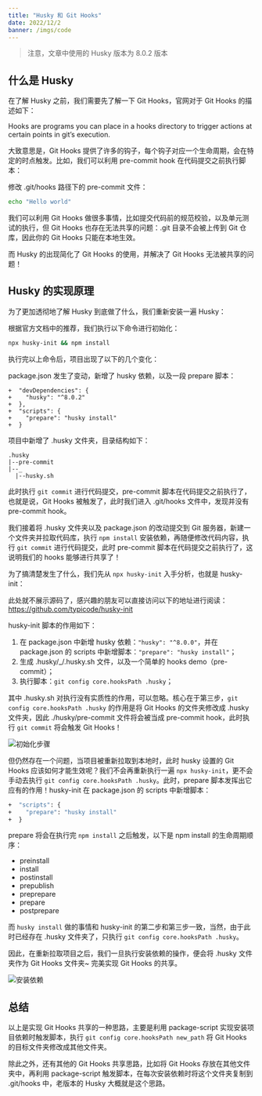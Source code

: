 ```yaml
---
title: "Husky 和 Git Hooks"
date: 2022/12/2
banner: /imgs/code
---
```


> 注意，文章中使用的 Husky 版本为 8.0.2 版本

## 什么是 Husky

在了解 Husky 之前，我们需要先了解一下 Git Hooks，官网对于 Git Hooks 的描述如下：

Hooks are programs you can place in a hooks directory to trigger actions at certain points in git’s execution.

大致意思是，Git Hooks 提供了许多的钩子，每个钩子对应一个生命周期，会在特定的时点触发。比如，我们可以利用 pre-commit hook 在代码提交之前执行脚本：

修改 .git/hooks 路径下的 pre-commit 文件：

```bash
echo "Hello world"
```

我们可以利用 Git Hooks 做很多事情，比如提交代码前的规范校验，以及单元测试的执行，但 Git Hooks 也存在无法共享的问题：.git 目录不会被上传到 Git 仓库，因此你的 Git Hooks 只能在本地生效。

而 Husky 的出现简化了 Git Hooks 的使用，并解决了 Git Hooks 无法被共享的问题！

## Husky 的实现原理

为了更加透彻地了解 Husky 到底做了什么，我们重新安装一遍 Husky：

根据官方文档中的推荐，我们执行以下命令进行初始化：

```bash
npx husky-init && npm install
```

执行完以上命令后，项目出现了以下的几个变化：

package.json 发生了变动，新增了 husky 依赖，以及一段 prepare 脚本：

```base
+  "devDependencies": {
+    "husky": "^8.0.2"
+  },
+  "scripts": {
+    "prepare": "husky install"
+  }
```

项目中新增了 .husky 文件夹，目录结构如下：

```
.husky
|--pre-commit
|--_
  |--husky.sh
```

此时执行 `git commit` 进行代码提交，pre-commit 脚本在代码提交之前执行了，也就是说，Git Hooks 被触发了，此时我们进入 .git/hooks 文件中，发现并没有 pre-commit hook。

我们接着将 .husky 文件夹以及 package.json 的改动提交到 Git 服务器，新建一个文件夹并拉取代码库，执行 `npm install` 安装依赖，再随便修改代码内容，执行 `git commit` 进行代码提交，此时 pre-commit 脚本在代码提交之前执行了，这说明我们的 hooks 能够进行共享了！

为了搞清楚发生了什么，我们先从 `npx husky-init` 入手分析，也就是 husky-init：

此处就不展示源码了，感兴趣的朋友可以直接访问以下的地址进行阅读：https://github.com/typicode/husky-init

husky-init 脚本的作用如下：

1. 在 package.json 中新增 husky 依赖：`"husky": "^8.0.0"`，并在 package.json 的 scripts 中新增脚本：`"prepare": "husky install"`；
2. 生成 .husky/_/.husky.sh 文件，以及一个简单的 hooks demo（pre-commit）；
3. 执行脚本：`git config core.hooksPath .husky`；

其中 .husky.sh 对执行没有实质性的作用，可以忽略。核心在于第三步，`git config core.hooksPath .husky` 的作用是将 Git Hooks 的文件夹修改成 .husky 文件夹，因此 ./husky/pre-commit 文件将会被当成 pre-commit hook，此时执行 `git commit` 将会触发 Git Hooks！

![初始化步骤](/imgs/1669966201265.jpg)

但仍然存在一个问题，当项目被重新拉取到本地时，此时 husky 设置的 Git Hooks 应该如何才能生效呢？我们不会再重新执行一遍 `npx husky-init`，更不会手动去执行 `git config core.hooksPath .husky`。此时，prepare 脚本发挥出它应有的作用！husky-init 在 package.json 的 scripts 中新增脚本：

```bash
+  "scripts": {
+    "prepare": "husky install"
+  }
```

prepare 将会在执行完 `npm install` 之后触发，以下是 npm install 的生命周期顺序：

- preinstall
- install
- postinstall
- prepublish
- preprepare
- prepare
- postprepare

而 `husky install` 做的事情和 husky-init 的第二步和第三步一致，当然，由于此时已经存在 .husky 文件夹了，只执行 `git config core.hooksPath .husky`。

因此，在重新拉取项目之后，我们一旦执行安装依赖的操作，便会将 .husky 文件夹作为 Git Hooks 文件夹~ 完美实现 Git Hooks 的共享。

![安装依赖](/imgs/1669966329813.jpg)

## 总结

以上是实现 Git Hooks 共享的一种思路，主要是利用 package-script 实现安装项目依赖时触发脚本，执行 `git config core.hooksPath new_path` 将 Git Hooks 的目标文件夹修改成其他文件夹。

除此之外，还有其他的 Git Hooks 共享思路，比如将 Git Hooks 存放在其他文件夹中，再利用 package-script 触发脚本，在每次安装依赖时将这个文件夹复制到 .git/hooks 中，老版本的 Husky 大概就是这个思路。
